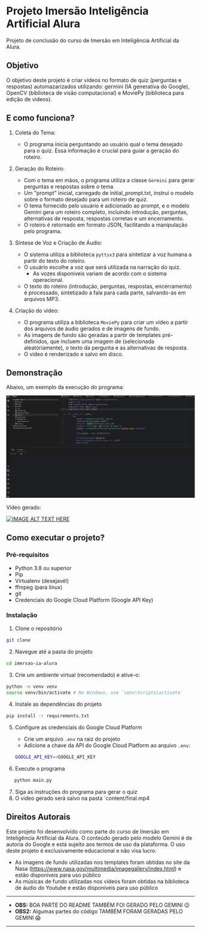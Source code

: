 # Projeto Imersão Inteligência Artificial  Alura
Projeto de conclusão do curso de Imersão em Inteligência Artificial da Alura.

## Objetivo
O objetivo deste projeto é criar videos no formato de quiz (perguntas e respostas) automazarizados utilizando: germini (IA generativa do Google), OpenCV (biblioteca de visão computacional) e MoviePy (biblioteca para edição de videos).

## E como funciona?

1. Coleta do Tema:
   * O programa inicia perguntando ao usuário qual o tema desejado para o quiz. Essa informação é crucial para guiar a geração do roteiro.

2. Geração do Roteiro:
   * Com o tema em mãos, o programa utiliza a classe `Germini` para gerar perguntas e respostas sobre o tema
   * Um "prompt" inicial, carregado de initial_prompt.txt, instrui o modelo sobre o formato desejado para um roteiro de quiz. 
   * O tema fornecido pelo usuário é adicionado ao prompt, e o modelo Gemini gera um roteiro completo, incluindo introdução, perguntas, alternativas de resposta, respostas corretas e um encerramento. 
   * O roteiro é retornado em formato JSON, facilitando a manipulação pelo programa.

3. Síntese de Voz e Criação de Áudio:
   * O sistema utiliza a biblioteca `pyttsx3` para sintetizar a voz humana a partir do texto do roteiro.
   * O usuário escolhe a voz que será utilizada na narração do quiz.
     * As vozes disponiveis variam de acordo com o sistema operacional. 
   * O texto do roteiro (introdução, perguntas, respostas, encerramento) é processado, sintetizado  a fala para cada parte, salvando-as em arquivos MP3.

4. Criação do vídeo:
   * O programa utiliza a biblioteca `MoviePy` para criar um vídeo a partir dos arquivos de áudio gerados e de imagens de fundo.
   * As imagens de fundo são geradas a partir de templates pré-definidos, que incluem uma imagem de (selecionada aleatóriamente), o texto da pergunta e as alternativas de resposta.
   * O vídeo é renderizado e salvo em disco.

## Demonstração
Abaixo, um exemplo da execução do programa:

![](./doc/teste.gif)

Video gerado:

[![IMAGE ALT TEXT HERE](https://img.youtube.com/vi/09425y5AVNw/0.jpg)](https://www.youtube.com/watch?v=09425y5AVNw)

## Como executar o projeto?

### Pré-requisitos
* Python 3.8 ou superior
* Pip
* Virtualenv (desejavél)
* ffmpeg (para linux)
* git
* Credenciais do Google Cloud Platform (Google API Key)

### Instalação
1. Clone o repositório
```bash
git clone
```

2. Navegue até a pasta do projeto
```bash
cd imersao-ia-alura
```

3. Crie um ambiente virtual (recomendado) e ative-o:
```bash
python -m venv venv
source venv/bin/activate # No Windows, use `venv\Scripts\activate`
```

4. Instale as dependências do projeto
```bash
pip install -r requirements.txt
```

5. Configure as credenciais do Google Cloud Platform
   * Crie um arquivo `.env` na raiz do projeto
   * Adicione a chave da API do Google Cloud Platform ao arquivo `.env`:
   ```bash
   GOOGLE_API_KEY=<GOOGLE_API_KEY
   ```
   
6. Execute o programa
```bash
   python main.py
```   

7. Siga as instruções do programa para gerar o quiz
8. O video gerado será salvo na pasta `content/final.mp4



## Direitos Autorais

Este projeto foi desenvolvido como parte do curso de Imersão em Inteligência Artificial da Alura. O conteúdo gerado pelo modelo Gemini é de autoria do Google e está sujeito aos termos de uso da plataforma. O uso deste projeto é exclusivamente educacional e não visa lucro.

* As imagens de fundo utilizadas nos templates foram obtidas no site da Nasa (https://www.nasa.gov/multimedia/imagegallery/index.html) e estão disponíveis para uso público
* As músicas de fundo utilizadas nos vídeos foram obtidas na biblioteca de áudio do Youtube e estão disponíveis para uso público

---
* **OBS:** BOA PARTE DO README TAMBÉM FOI GERADO PELO GEMINI 😉
* **OBS2:** Algumas partes do código TAMBÉM FORAM GERADAS PELO GEMINI 😱
---